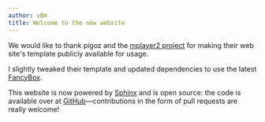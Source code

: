 ```yaml
---
author: vBm
title: Welcome to the new website
---
```


We would like to thank pigoz and the [mplayer2 project](http://www.mplayer2.org)
for making their web site's template publicly available for usage.

I slightly tweaked their template and updated dependencies to use the latest
[FancyBox](http://fancyapps.com/fancybox/).

This website is now powered by [Sphinx](http://sphinx.pocoo.org/) and
is open source: the code is available over at
[GitHub](https://github.com/mpc-hc/website)—contributions
in the form of pull requests are really welcome!
